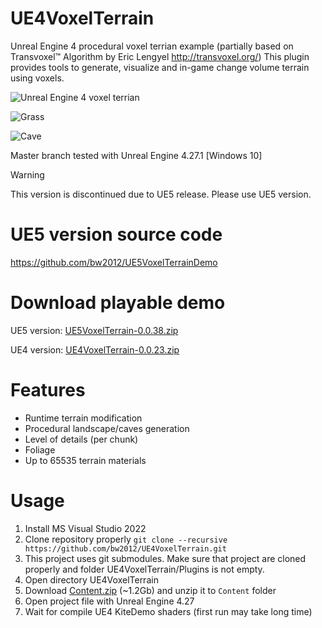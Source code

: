 # UE4VoxelTerrain
Unreal Engine 4 procedural voxel terrian example (partially based on Transvoxel™ Algorithm by Eric Lengyel http://transvoxel.org/)
This plugin provides tools to generate, visualize and in-game change volume terrain using voxels.

![Unreal Engine 4 voxel terrian](https://github.com/bw2012/UE4VoxelTerrain/blob/master/terrain.gif?raw=true)

![Grass](https://github.com/bw2012/UE4VoxelTerrain/blob/master/grass.gif?raw=true)

![Cave](https://github.com/bw2012/UE4VoxelTerrain/blob/master/cave.gif?raw=true)

Master branch tested with Unreal Engine 4.27.1 [Windows 10]

> [!WARNING]  
> This version is discontinued due to UE5 release. Please use UE5 version.

# UE5 version source code

https://github.com/bw2012/UE5VoxelTerrainDemo

# Download playable demo
UE5 version: [UE5VoxelTerrain-0.0.38.zip](https://drive.google.com/file/d/1s6FRtKYhyXROCsA0Ga8atbiszyskr82A/view) 

UE4 version: [UE4VoxelTerrain-0.0.23.zip](https://drive.google.com/file/d/1pg1EYWWtyAS4ZwLdQvE-DJOJOVZPjj8v/view) 

# Features
* Runtime terrain modification
* Procedural landscape/caves generation
* Level of details (per chunk)
* Foliage
* Up to 65535 terrain materials

# Usage
1. Install MS Visual Studio 2022
2. Clone repository properly ```git clone --recursive https://github.com/bw2012/UE4VoxelTerrain.git```
3. This project uses git submodules. Make sure that project are cloned properly and folder UE4VoxelTerrain/Plugins is not empty.
4. Open directory UE4VoxelTerrain
5. Download [Content.zip](https://drive.google.com/file/d/1lvWXYaOzaiHsp0OgZyLBL7G_NSyvf9sT/view?usp=sharing) (~1.2Gb) and unzip it to ```Content``` folder
6. Open project file with Unreal Engine 4.27
7. Wait for compile UE4 KiteDemo shaders (first run may take long time)


